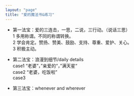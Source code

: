 ```yaml
---
layout: "page"
title: "爱的魔法书&练习"
---
```

- 第一法宝：爱的三连击，一思，二说，三行动。（说话三思）  
1 多用称谓。不同的称谓转换。  
2 学会肯定。赞扬、赞美、鼓励、支持、尊重、爱护、关心。  
3 积极主动。

- 第二法宝：浪漫到细节/daily details  
case1  “老婆”，”亲爱的“，”满天星“  
case2  “老婆，吃饭啦”  
case3  

- 第三法宝：whenever and wherever  
